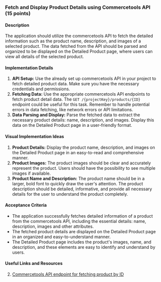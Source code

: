 ### Fetch and Display Product Details using Commercetools API (15 points)

#### Description
The application should utilize the commercetools API to fetch the detailed information such as the product name, description, and images of a selected product. The data fetched from the API should be parsed and organized to be displayed on the Detailed Product page, where users can view all details of the selected product.

#### Implementation Details
1. **API Setup:** Use the already set up commercetools API in your project to fetch detailed product data. Make sure you have the necessary credentials and permissions.
2. **Fetching Data:** Use the appropriate commercetools API endpoints to fetch product detail data. The `GET /{projectKey}/products/{ID}` endpoint could be useful for this task. Remember to handle potential errors in data fetching, like network errors or API limitations.
3. **Data Parsing and Display:** Parse the fetched data to extract the necessary product details: name, description, and images. Display this data on the Detailed Product page in a user-friendly format.

#### Visual Implementation Ideas
1. **Product Details:** Display the product name, description, and images on the Detailed Product page in an easy-to-read and comprehensive manner.
2. **Product Images:** The product images should be clear and accurately represent the product. Users should have the possibility to see multiple images if available.
3. **Product Name and Description:** The product name should be in a larger, bold font to quickly draw the user's attention. The product description should be detailed, informative, and provide all necessary details for the user to understand the product completely.

#### Acceptance Criteria
- The application successfully fetches detailed information of a product from the commercetools API, including the essential details: name, description, images and other attributes.
- The fetched product details are displayed on the Detailed Product page in an organized and easy-to-understand manner.
- The Detailed Product page includes the product's images, name, and description, and these elements are easy to identify and understand by users.

#### Useful Links and Resources
2. [Commercetools API endpoint for fetching product by ID](https://docs.commercetools.com/api/projects/products#get-product-by-id)
